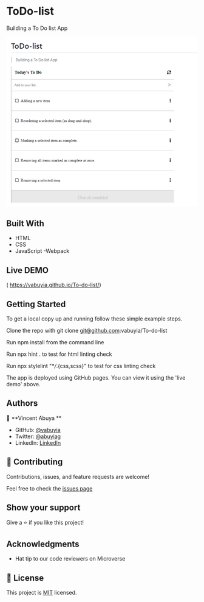 # ToDo-list

Building a To Do list App

![screenshot](images/to-do-list.png)

## Built With

- HTML
- CSS
- JavaScript
  -Webpack

## Live DEMO

( https://vabuyia.github.io/To-do-list/)

## Getting Started

To get a local copy up and running follow these simple example steps.

Clone the repo with git clone git@github.com:vabuyia/To-do-list

Run npm install from the command line

Run npx hint . to test for html linting check

Run npx stylelint "\*_/_.{css,scss}" to test for css linting check

The app is deployed using GitHub pages. You can view it using the 'live demo' above.

## Authors

👤 **Vincent Abuya **

- GitHub: [@vabuyia](https://github.com/vabuyia)
- Twitter: [@abuyiag](https://twitter.com/abuyiag)
- LinkedIn: [LinkedIn](https://linkedin.com/in/vincent-abuya)

## 🤝 Contributing

Contributions, issues, and feature requests are welcome!

Feel free to check the [issues page](../../issues/)

## Show your support

Give a ⭐️ if you like this project!

## Acknowledgments

- Hat tip to our code reviewers on Microverse

## 📝 License

This project is [MIT](./MIT.md) licensed.
